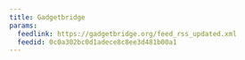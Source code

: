 ```yaml
---
title: Gadgetbridge
params:
  feedlink: https://gadgetbridge.org/feed_rss_updated.xml
  feedid: 0c0a302bc0d1adece8c8ee3d481b00a1
---
```

